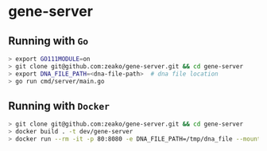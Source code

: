 # gene-server

## Running with `Go`
```sh
> export GO111MODULE=on
> git clone git@github.com:zeako/gene-server.git && cd gene-server
> export DNA_FILE_PATH=<dna-file-path>  # dna file location
> go run cmd/server/main.go
```

## Running with `Docker`
```sh
> git clone git@github.com:zeako/gene-server.git && cd gene-server
> docker build . -t dev/gene-server
> docker run --rm -it -p 80:8080 -e DNA_FILE_PATH=/tmp/dna_file --mount type=bind,source=<dna-file-path>,target=/tmp/dna_file dev/gene-server
```
